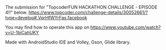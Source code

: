 The submission for "TopcoderFUN HACKATHON CHALLENGE - EPISODE 4!!" below.
https://www.topcoder.com/challenge-details/30052661/?type=develop#.VqrHfWYrFas.facebook


You may find how to operate this app on 
https://www.youtube.com/watch?v=U-1biCahUKY

Made with AndroidStudio IDE and Volley, Gson, Glide library.
